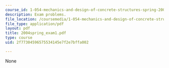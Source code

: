 ```yaml
---
course_id: 1-054-mechanics-and-design-of-concrete-structures-spring-2004
description: Exam problems.
file_location: /coursemedia/1-054-mechanics-and-design-of-concrete-structures-spring-2004/2f77304596575534145e7f2e7bffa002_2004spring_exam1.pdf
file_type: application/pdf
layout: pdf
title: 2004spring_exam1.pdf
type: course
uid: 2f77304596575534145e7f2e7bffa002

---
```

None